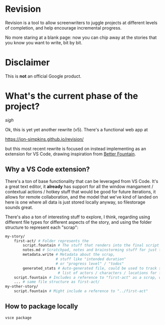 # Revision

Revision is a tool to allow screenwriters to juggle projects at
different levels of completion, and help encourage incremental progress.

No more staring at a blank page: now you can chip away at the stories that you
know you want to write, bit by bit.

# Disclaimer
This is **not** an official Google product.

# What's the current phase of the project?

*sigh*

Ok, this is yet yet another rewrite (v5). There's a functional web app at

https://jon-simpkins.github.io/revision/

but this most recent rewrite is focused on instead implementing as an extension for VS Code, drawing inspiration from [Better Fountain](https://github.com/piersdeseilligny/betterfountain).

## Why a VS Code extension?

There's a ton of base functionality that can be leveraged from VS Code. It's a great text editor, it **already** has support for all the window mangament / contextual actions / hotkey stuff that would be good for future iterations, it allows for remote collaboration, and the model that we've kind of landed on here is one where all data is just stored locally anyway, so filestorage sounds great.

There's also a ton of interesting stuff to explore, I think, regarding using different file types for different aspects of the story, and using the folder structure to represent each "scrap":

``` bash
my-story/
    first-act/ # Folder represents the 
        script.fountain # The stuff that renders into the final script
        notes.md # Scratchpad, notes and brainstorming stuff for just this part of the script
        metadata.write # Metadata about the scrap,
                       # stuff like "intended duration"
                       # or "progress level" / "todos"
        generated_stats # Auto-generated file, could be used to track stuff like
                        # list of actors / characters / locations for faster lookup
    script.fountain # Includes a reference to "first-act" as a scrap, which pulls in that scrap
    ... # same file structure as first-act/
my-other-story/
    script.fountain # Might include a reference to "../first-act"
```

## How to package locally

```bash
vsce package
```

